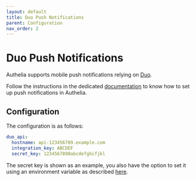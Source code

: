 ```yaml
---
layout: default
title: Duo Push Notifications
parent: Configuration
nav_order: 2
---
```


# Duo Push Notifications

Authelia supports mobile push notifications relying on [Duo].

Follow the instructions in the dedicated [documentation](../features/2fa/push-notifications.md)
to know how to set up push notifications in Authelia.

## Configuration

The configuration is as follows:
```yaml
duo_api:
  hostname: api-123456789.example.com
  integration_key: ABCDEF
  secret_key: 1234567890abcdefghifjkl
```


The secret key is shown as an example, you also have the option to set it using an environment
variable as described [here](./secrets.md).

[Duo]: https://duo.com/
